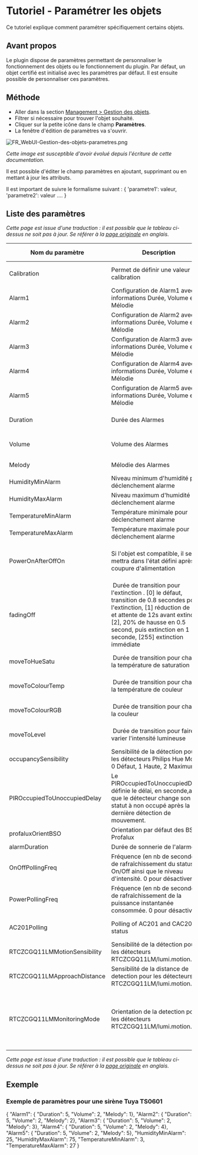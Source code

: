 # Tutoriel - Paramétrer les objets

Ce tutoriel explique comment paramétrer spécifiquement certains objets.

## Avant propos

Le plugin dispose de paramètres permettant de personnaliser le fonctionnement des objets ou le fonctionnement du plugin.
Par défaut, un objet certifié est initialisé avec les paramètres par défaut. Il est ensuite possible de personnaliser ces paramètres.

## Méthode

* Aller dans la section [Management > Gestion des objets](WebUI_Gestion.md#gestion-des-objets).
* Filtrer si nécessaire pour trouver l'objet souhaité.
* Cliquer sur la petite icône dans le champ __Paramètres__.
* La fenêtre d'édition de paramètres va s'ouvrir.

![FR_WebUI-Gestion-des-objets-parametres.png](Images/FR_WebUI-Gestion-des-objets-parametres.png)

*Cette image est susceptible d'avoir évolué depuis l'écriture de cette documentation.*

Il est possible d'éditer le champ paramètres en ajoutant, supprimant ou en mettant à jour les attributs.

Il est important de suivre le formalisme suivant :  { 'parametre1': valeur, 'parametre2': valeur .... }


## Liste des paramètres

*Cette page est issue d'une traduction : il est possible que le tableau ci-dessus ne soit pas à jour. Se référer à la [page originale](../en-eng/HowTo_Device-parameters.md) en anglais.*


| Nom du paramètre | Description | Valeur / Unité | Objet concerné / Paramètre parent |
| ---------------- | ----------- | -------------- | -------------- |
| Calibration    | Permet de définir une valeur de calibration | °C | Tuya eTRV, Eurotronics SPZB0001, Schneider VACT, Danfoss eTRV |
| Alarm1         | Configuration de Alarm1 avec les informations Durée, Volume et Mélodie | { "Duration": X, "Volume": Y, "Melody": Z} | Tuya Siren TS0601 |
| Alarm2         | Configuration de Alarm2 avec les informations Durée, Volume et Mélodie | { "Duration": X, "Volume": Y, "Melody": Z} | Tuya Siren TS0601 |
| Alarm3         | Configuration de Alarm3 avec les informations Durée, Volume et Mélodie | { "Duration": X, "Volume": Y, "Melody": Z} | Tuya Siren TS0601 |
| Alarm4         | Configuration de Alarm4 avec les informations Durée, Volume et Mélodie | { "Duration": X, "Volume": Y, "Melody": Z} | Tuya Siren TS0601 |
| Alarm5         | Configuration de Alarm5 avec les informations Durée, Volume et Mélodie | { "Duration": X, "Volume": Y, "Melody": Z} | Tuya Siren TS0601 |
| Duration       | Durée des Alarmes | Seconde | Paramètre X pour Alarm1, Alarm2, Alarm3, Alarm4 et Alarm5 |
| Volume         | Volume des Alarmes | 0=Fort, 1=Moyen, 2=Faible | Paramètre Y pour Alarm1, Alarm2, Alarm3, Alarm4 et Alarm5 |
| Melody         | Mélodie des Alarmes | de 1 à 15  | Paramètre Z pour Alarm1, Alarm2, Alarm3, Alarm4 et Alarm5 |
| HumidityMinAlarm    | Niveau minimum d'humidité pour déclenchement alarme | % | Tuya Siren TS0601 |
| HumidityMaxAlarm    | Niveau maximum d'humidité pour déclenchement alarme | % | Tuya Siren TS0601 |
| TemperatureMinAlarm | Température minimale pour déclenchement alarme | °C | Tuya Siren TS0601 |
| TemperatureMaxAlarm | Température maximale pour déclenchement alarme | °C | Tuya Siren TS0601 |
| PowerOnAfterOffOn   | Si l'objet est compatible, il se mettra dans l'état défini après une coupure d'alimentation | 0=restera à Off, 1=passera à On, 255=se remettra dans l'état précédent | Ikea, ENki, BlitzWolf plug, Legrand, Philips (une maj des firmware peut être nécessaire) |
| fadingOff     | Durée de transition pour l'extinction . [0] le défaut, transition de 0.8 secondes pour l'extinction, [1] réduction de 50% et attente de 12s avant extinction, [2], 20% de hausse en 0.5 second, puis extinction en 1 seconde, [255] extinction immédiate | Seconde | Toutes les Led variables |
| moveToHueSatu    | Durée de transition pour changer la température de saturation | Dixième de seconde (10=1s) | Toutes les Led variables |
| moveToColourTemp | Durée de transition pour changer la température de couleur | Dixième de seconde (10=1s) | Toutes les Led variables |
| moveToColourRGB  | Durée de transition pour changer la couleur | Dixième de seconde (10=1s) | Toutes les Led variables |
| moveToLevel      | Durée de transition pour faire varier l'intensité lumineuse | Dixième de seconde (10=1s) | Toutes les Led variables |
| occupancySensibility | Sensibilité de la détection pour les détecteurs Philips Hue Motion. 0 Défaut, 1 Haute, 2 Maximum | Philips Hue SML001, SML002 |
| PIROccupiedToUnoccupiedDelay | Le PIROccupiedToUnoccupiedDelay définie le délai, en seconde,avant que le détecteur change son statut à non occupé après la dernière détection de mouvement. | Philips SML001 |
| profaluxOrientBSO | Orientation par défaut des BSO Profalux | Profalux BSO |
| alarmDuration | Durée de sonnerie de l'alarme  | Sirène Bitron |
| OnOffPollingFreq |	Fréquence (en nb de secondes) de rafraîchissement du status On/Off ainsi que le niveau d'intensité. 0 pour désactiver |	Ampoules Gledopto et Philips|
| PowerPollingFreq |	Fréquence (en nb de secondes) de rafraîchissement de la puissance instantanée consommée. 0 pour désactiver |	Prise BlitzWolf et prise Lumi maeu01 |
| AC201Polling |	Polling of AC201 and CAC201 status |	Only for OWON AC201 and Casia CAC201 |
| RTCZCGQ11LMMotionSensibility |	Sensibilité de la détection pour les détecteurs RTCZCGQ11LM/lumi.motion.ac01 | 1=faible, 2=moyenne, 3=haute | RTCZCGQ11LM/lumi.motion.ac01 |
| RTCZCGQ11LMApproachDistance |	Sensibilité de la distance de detection pour les détecteurs RTCZCGQ11LM/lumi.motion.ac01 |  0=loin, 1=moyenne, 2=proche |	RTCZCGQ11LM/lumi.motion.ac01 |
| RTCZCGQ11LMMonitoringMode |	Orientation de la detection pour les détecteurs RTCZCGQ11LM/lumi.motion.ac01 | 0=de tous cotés sans differenciation, 1=Gauche/Droite possibilité de detecter le sens d'entré et de sorti  | RTCZCGQ11LM/lumi.motion.ac01 |

*Cette page est issue d'une traduction : il est possible que le tableau ci-dessus ne soit pas à jour. Se référer à la [page originale](../en-eng/HowTo_Device-parameters.md) en anglais.*

## Exemple

### Exemple de paramètres pour une sirène Tuya TS0601

{
  "Alarm1": { "Duration": 5, "Volume": 2, "Melody": 1},
  "Alarm2": { "Duration": 5, "Volume": 2, "Melody": 2},
  "Alarm3": { "Duration": 5, "Volume": 2, "Melody": 3},
  "Alarm4": { "Duration": 5, "Volume": 2, "Melody": 4},
  "Alarm5": { "Duration": 5, "Volume": 2, "Melody": 5},
  "HumidityMinAlarm": 25,
  "HumidityMaxAlarm": 75,
  "TemperatureMinAlarm": 3,
  "TemperatureMaxAlarm": 27
}
